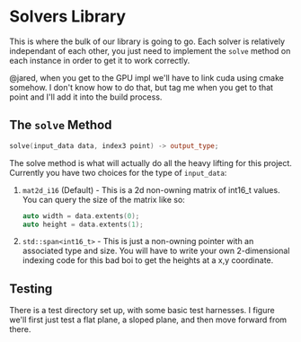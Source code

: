 # Solvers Library

This is where the bulk of our library is going to go. Each solver is relatively 
independant of each other, you just need to implement the `solve` method on 
each instance in order to get it to work correctly.

@jared, when you get to the GPU impl we'll have to link cuda using cmake somehow.
I don't know how to do that, but tag me when you get to that point and I'll add 
it into the build process.

## The `solve` Method 

```cpp
solve(input_data data, index3 point) -> output_type;
```

The solve method is what will actually do all the heavy lifting for this project.
Currently you have two choices for the type of `input_data`:

1. `mat2d_i16` (Default) - This is a 2d non-owning matrix of int16_t values. You 
   can query the size of the matrix like so:

   ```cpp
   auto width = data.extents(0);
   auto height = data.extents(1);
   ```

2. `std::span<int16_t>` - This is just a non-owning pointer with an associated type 
   and size. You will have to write your own 2-dimensional indexing code for this 
   bad boi to get the heights at a x,y coordinate. 

## Testing

There is a test directory set up, with some basic test harnesses. I figure we'll 
first just test a flat plane, a sloped plane, and then move forward from there.
